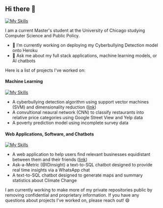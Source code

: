## Hi there 👋
[![My Skills](https://skillicons.dev/icons?i=python,go,r,js)](https://skillicons.dev)

I am a current Master's student at the University of Chicago studying Computer Science and Public Policy.
<!--
**gregthemitch/gregthemitch** is a ✨ _special_ ✨ repository because its `README.md` (this file) appears on your GitHub profile.

Here are some ideas to get you started:

- 🔭 I’m currently working on ...
- 🌱 I’m currently learning ...
- 👯 I’m looking to collaborate on ...
- 🤔 I’m looking for help with ...
- 💬 Ask me about ...
- 📫 How to reach me: ...
- 😄 Pronouns: ...
- ⚡ Fun fact: ...
-->

- 🔭 I’m currently working on deploying my Cyberbullying Detection model onto Heroku
- 💬 Ask me about my full stack applications, machine learning models, or AI chatbots

Here is a list of projects I've worked on:

#### Machine Learning
[![My Skills](https://skillicons.dev/icons?i=sklearn,tensorflow,opencv,pytorch)](https://skillicons.dev)
- A cyberbullying detection algorithm using support vector machines (SVM) and dimensionality reduction ([link](https://github.com/gregthemitch/cyberbullying_detection_demo_models))
- A convultional neaural network (CNN) to classify restaurants into relative price categories using Google Street View and Yelp data
- A poverty prediction model using incomplete survey data

#### Web Applications, Software, and Chatbots
[![My Skills](https://skillicons.dev/icons?i=fastapi,flask,html,css,postgres,sqlite,heroku,docker)](https://skillicons.dev)
- A web application to help users find relevant businesses equidistant between them and their friends ([link](https://github.com/gregthemitch/halfway-search-public))
- Ask-a-Metric (@IDinsight) a text-to-SQL chatbot designed to provide real time insights via a WhatsApp chat
- A text-to-SQL chatbot designed to generate maps and summary statistics about Climate Change

I am currently working to make more of my private repositories public by removing confidential and proprietary information. If you have any questions about projects I've worked on, please reach out! 😄
